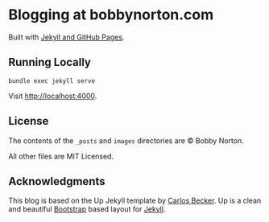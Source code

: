 # Blogging at bobbynorton.com

Built with [Jekyll and GitHub Pages](https://help.github.com/articles/using-jekyll-with-pages/).


## Running Locally

`bundle exec jekyll serve`

Visit <http://localhost:4000>.


## License

The contents of the `_posts` and `images` directories are © Bobby Norton.

All other files are MIT Licensed.


## Acknowledgments

This blog is based on the Up Jekyll template by [Carlos Becker](http://github.com/caarlos0/up).
Up is a clean and beautiful [Bootstrap](http://getbootstrap.com) based layout for [Jekyll](https://github.com/mojombo/jekyll).

